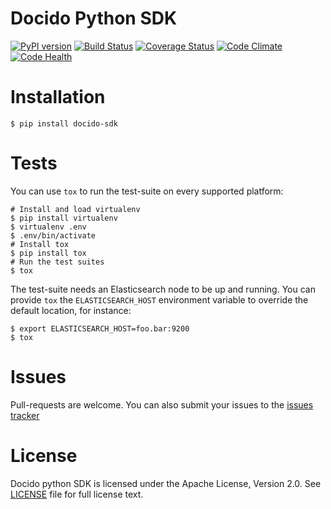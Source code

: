 # Docido Python SDK

[![PyPI version](https://badge.fury.io/py/docido-sdk.svg)](https://badge.fury.io/py/docido-sdk)
[![Build Status](https://travis-ci.org/cogniteev/docido-python-sdk.svg)](https://travis-ci.org/cogniteev/docido-python-sdk)
[![Coverage Status](https://coveralls.io/repos/cogniteev/docido-python-sdk/badge.svg?branch=master&service=github)](https://coveralls.io/github/cogniteev/docido-python-sdk?branch=master)
[![Code Climate](https://codeclimate.com/github/cogniteev/docido-python-sdk/badges/gpa.svg)](https://codeclimate.com/github/cogniteev/docido-python-sdk)
[![Code Health](https://landscape.io/github/cogniteev/docido-python-sdk/master/landscape.svg?style=plastic)](https://landscape.io/github/cogniteev/docido-python-sdk/master)

# Installation

```shell
$ pip install docido-sdk
```

# Tests

You can use `tox` to run the test-suite on every supported platform:

```shell
# Install and load virtualenv
$ pip install virtualenv
$ virtualenv .env
$ .env/bin/activate
# Install tox
$ pip install tox
# Run the test suites
$ tox
```

The test-suite needs an Elasticsearch node to be up and running. You can provide `tox` the `ELASTICSEARCH_HOST` environment variable to override the default location, for instance:

```shell
$ export ELASTICSEARCH_HOST=foo.bar:9200
$ tox
```


# Issues

Pull-requests are welcome. You can also submit your issues to the
[issues tracker](https://github.com/cogniteev/docido-python-sdk/issues)

# License

Docido python SDK is licensed under the Apache License, Version 2.0.
See [LICENSE](LICENSE) file for full license text.
